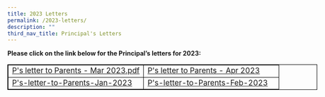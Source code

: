 ```yaml
---
title: 2023 Letters
permalink: /2023-letters/
description: ""
third_nav_title: Principal's Letters
---
```

**Please click on the link below for the Principal’s letters for 2023:**
  

<table style="width: 700px; font-size: 17px; border: 1px solid black; table-layout: fixed;">
<tbody><tr>
<td style="width: 50%; border: 1px solid black;"><a href="https://drive.google.com/file/d/1FWOtPovbfwDGhO-t_ttBg4WuwD__x_B7/view?usp=sharing">P's letter to Parents - Mar 2023.pdf</a>
</td><td style="width: 50%; border: 1px solid black; vertical-align: middle;"><a href="https://drive.google.com/file/d/1aT1D4Fd31vTKLhgXz-j_ZtA4a0OQpwEG/view?usp=sharing">P's letter to Parents - Apr 2023</a></td>
</tr>
<tr>
<td style="width: 50%; border: 1px solid black;"><a href="https://drive.google.com/file/d/1uJRYWNaLLu70j25cUbxkTXRFs_FUBGZA/view?usp=sharing">P's-letter-to-Parents-Jan-2023</a></td>
<td style="width: 50%; border: 1px solid black; vertical-align: middle;"><a href="https://drive.google.com/file/d/1Ml2UmZVASmAqA83jPT2ylXSoiggue9OK/view?usp=sharing">P's-letter-to-Parents-Feb-2023</a></td>
</tr>
</tbody></table>